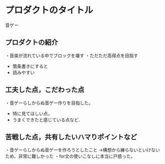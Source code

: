 # プロダクトのタイトル
音ゲー
## プロダクトの紹介
・音楽が流れている中でブロックを壊す
・ただただ高得点を目指す
- 箇条書きにすると
- 読みやすい

## 工夫した点，こだわった点
・音ゲーらしからぬ音ゲー作りを目指した。
- 特に見てほしい点，
- うまくできたと感じている点など．

## 苦戦した点，共有したいハマりポイントなど
・音ゲーらしからぬ音ゲーを作ろうとしたこと
→構想から練らないといけないため、非常に難しかった
・for文の使いこなしに本当に戸惑った。
